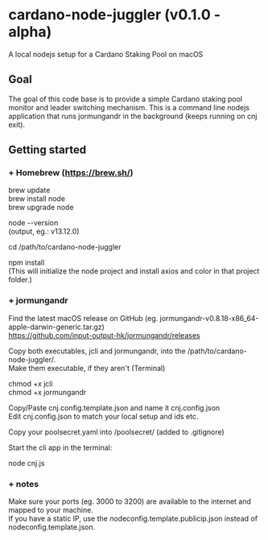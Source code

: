 # cardano-node-juggler (v0.1.0 - alpha)
A local nodejs setup for a Cardano Staking Pool on macOS

## Goal

The goal of this code base is to provide a simple Cardano staking pool monitor and leader switching mechanism.
This is a command line nodejs application that runs jormungandr in the background (keeps running on cnj exit).

## Getting started

### + Homebrew (https://brew.sh/)

brew update\
brew install node\
brew upgrade node

node --version\
(output, eg.: v13.12.0)

cd /path/to/cardano-node-juggler

npm install\
(This will initialize the node project and install axios and color in that project folder.)

### + jormungandr
Find the latest macOS release on GitHub (eg. jormungandr-v0.8.18-x86_64-apple-darwin-generic.tar.gz)\
https://github.com/input-output-hk/jormungandr/releases

Copy both executables, jcli and jormungandr, into the /path/to/cardano-node-juggler/.\
Make them executable, if they aren't (Terminal)

chmod +x jcli\
chmod +x jormungandr

Copy/Paste cnj.config.template.json and name it cnj.config.json\
Edit cnj.config.json to match your local setup and ids etc.

Copy your poolsecret.yaml into /poolsecret/ (added to .gitignore)

Start the cli app in the terminal:

node cnj.js

### + notes

Make sure your ports (eg. 3000 to 3200) are available to the internet and mapped to your machine.\
If you have a static IP, use the nodeconfig.template.publicip.json instead of nodeconfig.template.json.
